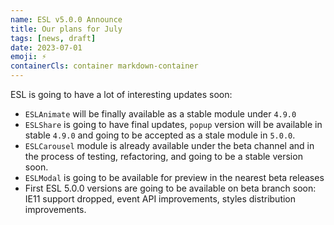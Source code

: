 ```yaml
---
name: ESL v5.0.0 Announce
title: Our plans for July
tags: [news, draft]
date: 2023-07-01
emoji: ⚡️
containerCls: container markdown-container
---
```


ESL is going to have a lot of interesting updates soon:
- `ESLAnimate` will be finally available as a stable module under `4.9.0`
- `ESLShare` is going to have final updates, `popup` version will be available in stable `4.9.0` and going to be accepted as 
  a stale module in `5.0.0`. 
- `ESLCarousel` module is already available under the beta channel and in the process of testing, refactoring, and going
  to be a stable version soon.
- `ESLModal` is going to be available for preview in the nearest beta releases
- First ESL 5.0.0 versions are going to be available on beta branch soon: 
  IE11 support dropped, event API improvements, styles distribution improvements. 

